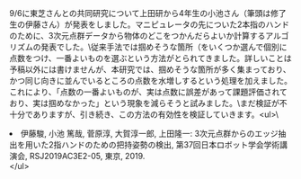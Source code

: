 9/6に東芝さんとの共同研究について上田研から4年生の小池さん（筆頭は修了生の伊藤さん）が発表をしました。マニピュレータの先についた2本指のハンドのために、3次元点群データから物体のどこをつかんだらよいか計算するアルゴリズムの発表でした。\\従来手法では掴めそうな箇所（をいくつか選んで個別に点数をつけ、一番よいものを選ぶという方法がとられてきました。詳しいことは予稿以外には書けませんが、本研究では、掴めそうな箇所が多く集まっており、かつ同じ向きに並んでいるところの点数を水増しするという処理を加えました。これにより、「点数の一番よいものが、実は点数に誤差があって課題評価されており、実は掴めなかった」という現象を減らそうと試みました。\\まだ検証が不十分でありますが、引き続き、この方法の有効性を検証していきます。\<ul>\ 	<li>伊藤駿, 小池 篤哉, 菅原淳, 大賀淳一郎, 上田隆一: 3次元点群からのエッジ抽出を用いた2指ハンドのための把持姿勢の検出, 第37回日本ロボット学会学術講演会, RSJ2019AC3E2-05, 東京, 2019.</li>\</ul>
